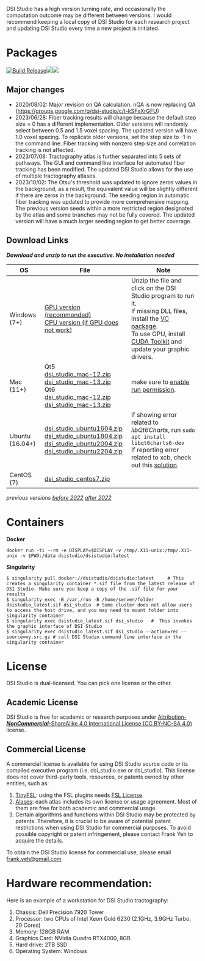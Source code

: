 DSI Studio has a high version turning rate, and occasionally the computation outcome may be different between versions. I would recommend  keeping a local copy of DSI Studio for each research project and updating DSI Studio every time a new project is initiated.

# Packages

[![Build Release](https://github.com/frankyeh/DSI-Studio/actions/workflows/build_dsistudio.yml/badge.svg)](https://github.com/frankyeh/DSI-Studio/actions/workflows/build_release.yml)<a href="https://github.com/frankyeh/DSI-Studio/commits/master"><img src="https://img.shields.io/github/last-commit/frankyeh/DSI-Studio"></a><a href="https://github.com/frankyeh/DSI-Studio/releases"><img src="https://img.shields.io/github/v/release/frankyeh/DSI-Studio"></a>

## Major changes

- 2020/08/02: Major revision on QA calculation. nQA is now replacing QA (https://groups.google.com/g/dsi-studio/c/t-kSFxXrGFU)
- 2023/06/28: Fiber tracking results will change because the default step size = 0 has a different implementation. Older versions will randomly select between 0.5 and 1.5 voxel spacing. The updated version will have 1.0 voxel spacing. To replicate older versions, set the step size to -1 in the command line. Fiber tracking with nonzero step size and correlation tracking is not affected.
- 2023/07/08: Tractography atlas is further separated into 5 sets of pathways. The GUI and command line interface for automated fiber tracking has been modified. The updated DSI Studio allows for the use of multiple tractography atlases.
- 2023/10/02: The Otsu's threshold was updated to ignore zeros values in the background, as a result, the equivalent value will be slightly different if there are zeros in the background. The seeding region in automatic fiber tracking was updated to provide more comprehensive mapping. The previous version seeds within a more restricted region designated by the atlas and some branches may not be fully covered. The updated version will have a much larger seeding region to get better coverage.

## Download Links

***Download and unzip to run the executive. No installation needed***

| OS      | File     | Note      |
|---------|----------|-----------|
|  Windows (7+)  |  [GPU version (recommended)](https://github.com/frankyeh/DSI-Studio/releases/download/2023.12.06/dsi_studio_win.zip)<br> [CPU version (if GPU does not work)](https://github.com/frankyeh/DSI-Studio/releases/download/2023.12.06/dsi_studio_win_cpu.zip)| Unzip the file and click on the DSI Studio program to run it. <br> If missing DLL files, install the [VC package](https://aka.ms/vs/17/release/vc_redist.x64.exe).<br>To use GPU, install [CUDA Toolkit](https://developer.nvidia.com/cuda-downloads?target_os=Windows&target_arch=x86_64&target_version=10&target_type=exe_network) and update your graphic drivers.|
|  Mac (11+)      |  Qt5<br>[dsi_studio_mac-12.zip](https://github.com/frankyeh/DSI-Studio/releases/download/2023.12.06/dsi_studio_macos-12.zip)<br>[dsi_studio_mac-13.zip](https://github.com/frankyeh/DSI-Studio/releases/download/2023.12.06/dsi_studio_macos-13.zip)<br>Qt6<br>[dsi_studio_mac-12.zip](https://github.com/frankyeh/DSI-Studio/releases/download/2023.12.06/dsi_studio_macos-12_qt6.zip)<br>[dsi_studio_mac-13.zip](https://github.com/frankyeh/DSI-Studio/releases/download/2023.12.06/dsi_studio_macos-13_qt6.zip) | make sure to [enable run permission](http://mac-how-to.wonderhowto.com/how-to/open-third-party-apps-from-unidentified-developers-mac-os-x-0158095/). |
|  Ubuntu (16.04+)   |  [dsi_studio_ubuntu1604.zip](https://github.com/frankyeh/DSI-Studio/releases/download/2023.12.06/dsi_studio_ubuntu1604.zip)<br>[dsi_studio_ubuntu1804.zip](https://github.com/frankyeh/DSI-Studio/releases/download/2023.12.06/dsi_studio_ubuntu1804.zip)<br>[dsi_studio_ubuntu2004.zip](https://github.com/frankyeh/DSI-Studio/releases/download/2023.12.06/dsi_studio_ubuntu2004.zip)<br>[dsi_studio_ubuntu2204.zip](https://github.com/frankyeh/DSI-Studio/releases/download/2023.12.06/dsi_studio_ubuntu2204.zip)<br> | If showing error related to *libQt6Charts*, run `sudo apt install libqt6charts6-dev`<br> If reporting error related to xcb, check out this [solution](https://groups.google.com/g/dsi-studio/c/b61uyoo0CuI). |
|  CentOS (7)   |  [dsi_studio_centos7.zip](https://github.com/frankyeh/DSI-Studio/releases/download/2023.12.06/dsi_studio_centos7.zip)<br> | |

*previous versions [before 2022](https://www.dropbox.com/sh/ectib64vhctkl8b/AADBRYp_aPLEuAOdNw393tO-a?dl=0) [after 2022](https://github.com/frankyeh/DSI-Studio/releases)*

# Containers

**Docker**

```
docker run -ti --rm -e DISPLAY=$DISPLAY -v /tmp/.X11-unix:/tmp/.X11-unix -v $PWD:/data dsistudio/dsistudio:latest
```

**Singularity**
     
```
$ singularity pull docker://dsistudio/dsistudio:latest     # This creates a singularity container *.sif file from the latest release of DSI Studio. Make sure you keep a copy of the .sif file for your results
$ singularity exec -B /var,/run -B /home/server/folder dsistudio_latest.sif dsi_studio  # Some cluster does not allow users to access the host drive, and you may need to mount folder into singularity container
$ singularity exec dsistudio_latest.sif dsi_studio   #  This invokes the graphic interface of DSI Studio 
$ singularity exec dsistudio_latest.sif dsi_studio --action=rec --source=my.src.gz # call DSI Studio command line interface in the singularity container  
```

# License

DSI Studio is dual-licensed. You can pick one license or the other. 

## Academic License

DSI Studio is free for academic or research purposes under [Attribution-***NonCommercial***-ShareAlike 4.0 International License (CC BY-NC-SA 4.0)](https://creativecommons.org/licenses/by-nc-sa/4.0/legalcode) license. 

## Commercial License

A commercial license is available for using DSI Studio source code or its compiled executive program (i.e. dsi_studio.exe or dsi_studio). This license does not cover third-party tools, resources, or patents owned by other entities, such as: 

1. [TinyFSL](https://github.com/frankyeh/TinyFSL): using the FSL plugins needs [FSL License](https://fsl.fmrib.ox.ac.uk/fsl/fslwiki/Licence).
2. [Alases](https://github.com/frankyeh/DSI-Studio-atlas): each atlas includes its own license or usage agreement. Most of them are free for both academic and commercial usage.
3. Certain algorithms and functions within DSI Studio may be protected by patents. Therefore, it is crucial to be aware of potential patent restrictions when using DSI Studio for commercial purposes. To avoid possible copyright or patent infringement, please contact Frank Yeh to acquire the details.

To obtain the DSI Studio license for commercial use, please email frank.yeh@gmail.com

# Hardware recommendation:

Here is an example of a workstation for DSI Studio tractography:

1. Chassis: Dell Precision 7920 Tower
2. Processor: two CPUs of Intel Xeon Gold 6230 (2.1GHz, 3.9GHz Turbo, 20 Cores)
3. Memory: 128GB RAM
4. Graphics Card: NVidia Quadro RTX4000, 8GB
5. Hard drive: 2TB SSD
6. Operating System: Windows

